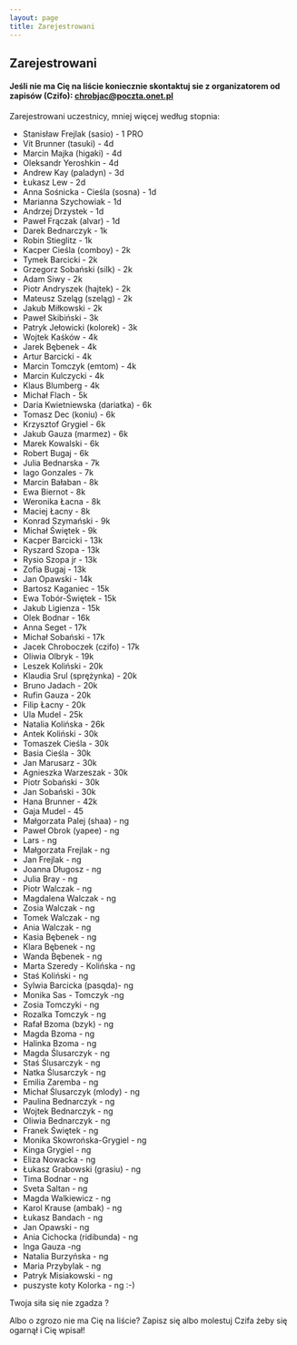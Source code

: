 ```yaml
---
layout: page
title: Zarejestrowani
---
```


## Zarejestrowani


#### Jeśli nie ma Cię na liście koniecznie skontaktuj sie z organizatorem od zapisów (Czifo): chrobjac@poczta.onet.pl

Zarejestrowani uczestnicy, mniej więcej według stopnia:
- Stanisław Frejlak (sasio) - 1 PRO
- Vít Brunner (tasuki) - 4d
- Marcin Majka (higaki) - 4d
- Oleksandr Yeroshkin - 4d
- Andrew Kay (paladyn) - 3d
- Łukasz Lew - 2d
- Anna Sośnicka - Cieśla (sosna) - 1d
- Marianna Szychowiak - 1d
- Andrzej Drzystek - 1d
- Paweł Frączak (alvar) - 1d
- Darek Bednarczyk - 1k
- Robin Stieglitz - 1k
- Kacper Cieśla (comboy) - 2k
- Tymek Barcicki - 2k
- Grzegorz Sobański (silk) - 2k
- Adam Siwy - 2k
- Piotr Andryszek (hajtek) - 2k
- Mateusz Szeląg (szeląg) - 2k
- Jakub Miłkowski - 2k
- Paweł Skibiński - 3k
- Patryk Jełowicki (kolorek) - 3k 
- Wojtek Kaśków - 4k
- Jarek Bębenek - 4k
- Artur Barcicki - 4k
- Marcin Tomczyk (emtom) - 4k
- Marcin Kulczycki - 4k
- Klaus Blumberg - 4k
- Michał Flach - 5k
- Daria Kwietniewska (dariatka) - 6k
- Tomasz Dec (koniu) - 6k
- Krzysztof Grygiel - 6k
- Jakub Gauza (marmez) - 6k
- Marek Kowalski - 6k
- Robert Bugaj - 6k
- Julia Bednarska - 7k
- Iago Gonzales - 7k
- Marcin Bałaban - 8k
- Ewa Biernot - 8k
- Weronika Łacna - 8k
- Maciej Łacny - 8k
- Konrad Szymański - 9k
- Michał Świętek - 9k
- Kacper Barcicki - 13k
- Ryszard Szopa - 13k
- Rysio Szopa jr - 13k
- Zofia Bugaj - 13k
- Jan Opawski - 14k
- Bartosz Kaganiec - 15k
- Ewa Tobór-Świętek - 15k
- Jakub Ligienza - 15k
- Olek Bodnar - 16k
- Anna Seget - 17k
- Michał Sobański - 17k
- Jacek Chroboczek (czifo) - 17k
- Oliwia Olbryk - 19k
- Leszek Koliński - 20k
- Klaudia Srul (sprężynka) - 20k
- Bruno Jadach - 20k
- Rufin Gauza - 20k
- Filip Łacny - 20k
- Ula Mudel - 25k
- Natalia Kolińska - 26k
- Antek Koliński - 30k
- Tomaszek Cieśla - 30k
- Basia Cieśla - 30k
- Jan Marusarz - 30k
- Agnieszka Warzeszak - 30k
- Piotr Sobański - 30k
- Jan Sobański - 30k
- Hana Brunner - 42k
- Gaja Mudel - 45
- Małgorzata Palej (shaa) - ng
- Paweł Obrok (yapee) - ng
- Lars - ng
- Małgorzata Frejlak - ng
- Jan Frejlak - ng
- Joanna Długosz - ng
- Julia Bray - ng
- Piotr Walczak - ng
- Magdalena Walczak - ng
- Zosia Walczak - ng
- Tomek Walczak - ng
- Ania Walczak - ng
- Kasia Bębenek - ng
- Klara Bębenek - ng
- Wanda Bębenek - ng
- Marta Szeredy - Kolińska - ng
- Staś Koliński - ng
- Sylwia Barcicka (pasqda)- ng
- Monika Sas - Tomczyk -ng
- Zosia Tomczyki - ng
- Rozalka Tomczyk - ng
- Rafał Bzoma (bzyk) - ng
- Magda Bzoma - ng
- Halinka Bzoma - ng
- Magda Ślusarczyk - ng
- Staś Ślusarczyk - ng
- Natka Ślusarczyk - ng
- Emilia Zaremba - ng
- Michał Ślusarczyk (mlody) - ng
- Paulina Bednarczyk - ng
- Wojtek Bednarczyk - ng
- Oliwia Bednarczyk - ng
- Franek Świętek - ng
- Monika Skowrońska-Grygiel - ng
- Kinga Grygiel - ng
- Eliza Nowacka - ng
- Łukasz Grabowski (grasiu) - ng
- Tima Bodnar - ng
- Sveta Saltan - ng
- Magda Walkiewicz - ng
- Karol Krause (ambak) - ng
- Łukasz Bandach - ng
- Jan Opawski - ng
- Ania Cichocka (ridibunda) - ng
- Inga Gauza -ng
- Natalia Burzyńska - ng
- Maria Przybylak - ng
- Patryk Misiakowski - ng
- puszyste koty Kolorka  - ng :-)
  


Twoja siła się nie zgadza ?

Albo o zgrozo nie ma Cię na liście? Zapisz się albo molestuj Czifa żeby się ogarnął i Cię wpisał!
